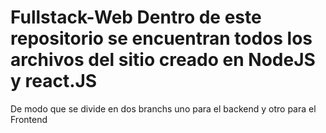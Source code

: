 # Fullstack-Web Dentro de este repositorio se encuentran todos los archivos del sitio creado en NodeJS y react.JS

De modo que se divide en dos branchs uno para el backend y otro para el Frontend
